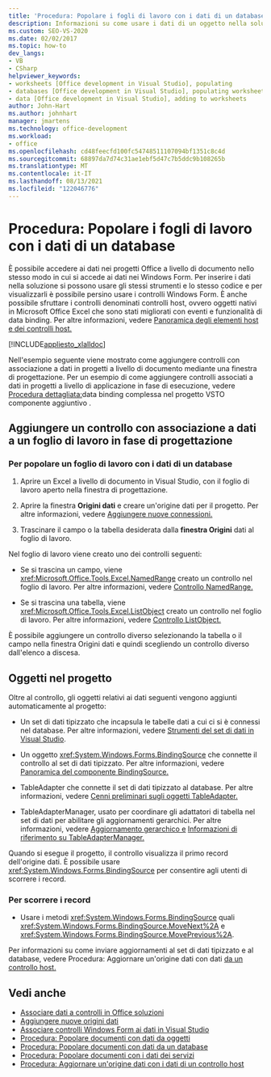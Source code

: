 ```yaml
---
title: 'Procedura: Popolare i fogli di lavoro con i dati di un database'
description: Informazioni su come usare i dati di un oggetto nella soluzione e su come usare i controlli form Windows per visualizzare i dati in un foglio di lavoro.
ms.custom: SEO-VS-2020
ms.date: 02/02/2017
ms.topic: how-to
dev_langs:
- VB
- CSharp
helpviewer_keywords:
- worksheets [Office development in Visual Studio], populating
- databases [Office development in Visual Studio], populating worksheets
- data [Office development in Visual Studio], adding to worksheets
author: John-Hart
ms.author: johnhart
manager: jmartens
ms.technology: office-development
ms.workload:
- office
ms.openlocfilehash: cd48feecfd100fc54748511107094bf1351c8c4d
ms.sourcegitcommit: 68897da7d74c31ae1ebf5d47c7b5ddc9b108265b
ms.translationtype: MT
ms.contentlocale: it-IT
ms.lasthandoff: 08/13/2021
ms.locfileid: "122046776"
---
```

# <a name="how-to-populate-worksheets-with-data-from-a-database"></a>Procedura: Popolare i fogli di lavoro con i dati di un database

È possibile accedere ai dati nei progetti Office a livello di documento nello stesso modo in cui si accede ai dati nei Windows Form. Per inserire i dati nella soluzione si possono usare gli stessi strumenti e lo stesso codice e per visualizzarli è possibile persino usare i controlli Windows Form. È anche possibile sfruttare i controlli denominati controlli host, ovvero oggetti nativi in Microsoft Office Excel che sono stati migliorati con eventi e funzionalità di data binding. Per altre informazioni, vedere [Panoramica degli elementi host e dei controlli host.](../vsto/host-items-and-host-controls-overview.md)

[!INCLUDE[appliesto_xlalldoc](../vsto/includes/appliesto-xlalldoc-md.md)]

Nell'esempio seguente viene mostrato come aggiungere controlli con associazione a dati in progetti a livello di documento mediante una finestra di progettazione. Per un esempio di come aggiungere controlli associati a dati in progetti a livello di applicazione in fase di esecuzione, vedere [Procedura dettagliata:](../vsto/walkthrough-complex-data-binding-in-vsto-add-in-project.md)data binding complessa nel progetto VSTO componente aggiuntivo .

## <a name="add-a-data-bound-control-to-a-worksheet-at-design-time"></a>Aggiungere un controllo con associazione a dati a un foglio di lavoro in fase di progettazione

### <a name="to-populate-a-worksheet-with-data-from-a-database"></a>Per popolare un foglio di lavoro con i dati di un database

1. Aprire un Excel a livello di documento in Visual Studio, con il foglio di lavoro aperto nella finestra di progettazione.

2. Aprire la finestra **Origini dati** e creare un'origine dati per il progetto. Per altre informazioni, vedere [Aggiungere nuove connessioni.](../data-tools/add-new-connections.md)

3. Trascinare il campo o la tabella desiderata dalla **finestra Origini** dati al foglio di lavoro.

Nel foglio di lavoro viene creato uno dei controlli seguenti:

- Se si trascina un campo, viene <xref:Microsoft.Office.Tools.Excel.NamedRange> creato un controllo nel foglio di lavoro. Per altre informazioni, vedere [Controllo NamedRange.](../vsto/namedrange-control.md)

- Se si trascina una tabella, viene <xref:Microsoft.Office.Tools.Excel.ListObject> creato un controllo nel foglio di lavoro. Per altre informazioni, vedere [Controllo ListObject.](../vsto/listobject-control.md)

È possibile aggiungere un controllo diverso selezionando  la tabella o il campo nella finestra Origini dati e quindi scegliendo un controllo diverso dall'elenco a discesa.

## <a name="objects-in-the-project"></a>Oggetti nel progetto

Oltre al controllo, gli oggetti relativi ai dati seguenti vengono aggiunti automaticamente al progetto:

- Un set di dati tipizzato che incapsula le tabelle dati a cui ci si è connessi nel database. Per altre informazioni, vedere [Strumenti del set di dati in Visual Studio](../data-tools/dataset-tools-in-visual-studio.md).

- Un oggetto <xref:System.Windows.Forms.BindingSource> che connette il controllo al set di dati tipizzato. Per altre informazioni, vedere [Panoramica del componente BindingSource.](/dotnet/framework/winforms/controls/bindingsource-component-overview)

- TableAdapter che connette il set di dati tipizzato al database. Per altre informazioni, vedere [Cenni preliminari sugli oggetti TableAdapter.](../data-tools/fill-datasets-by-using-tableadapters.md#tableadapter-overview)

- TableAdapterManager, usato per coordinare gli adattatori di tabella nel set di dati per abilitare gli aggiornamenti gerarchici. Per altre informazioni, vedere [Aggiornamento gerarchico e](../data-tools/hierarchical-update.md) [Informazioni di riferimento su TableAdapterManager.](../data-tools/fill-datasets-by-using-tableadapters.md#tableadaptermanager-reference)

Quando si esegue il progetto, il controllo visualizza il primo record dell'origine dati. È possibile usare <xref:System.Windows.Forms.BindingSource> per consentire agli utenti di scorrere i record.

### <a name="to-scroll-through-the-records"></a>Per scorrere i record

- Usare i metodi <xref:System.Windows.Forms.BindingSource> quali <xref:System.Windows.Forms.BindingSource.MoveNext%2A> e <xref:System.Windows.Forms.BindingSource.MovePrevious%2A>.

Per informazioni su come inviare aggiornamenti al set di dati tipizzato e al database, vedere Procedura: Aggiornare un'origine dati con dati [da un controllo host.](../vsto/how-to-update-a-data-source-with-data-from-a-host-control.md)

## <a name="see-also"></a>Vedi anche

- [Associare dati a controlli in Office soluzioni](../vsto/binding-data-to-controls-in-office-solutions.md)
- [Aggiungere nuove origini dati](../data-tools/add-new-data-sources.md)
- [Associare controlli Windows Form ai dati in Visual Studio](../data-tools/bind-windows-forms-controls-to-data-in-visual-studio.md)
- [Procedura: Popolare documenti con dati da oggetti](../vsto/how-to-populate-documents-with-data-from-objects.md)
- [Procedura: Popolare documenti con dati da un database](../vsto/how-to-populate-documents-with-data-from-a-database.md)
- [Procedura: Popolare documenti con i dati dei servizi](../vsto/how-to-populate-documents-with-data-from-services.md)
- [Procedura: Aggiornare un'origine dati con i dati di un controllo host](../vsto/how-to-update-a-data-source-with-data-from-a-host-control.md)